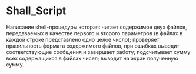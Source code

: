 # Shall_Script
Написание shell-процедуры которая:
 читает содержимое двух файлов, передаваемых в качестве первого и второго параметров (в файлах в 
каждой строке представлено одно целое число); 
 проверяет правильность формата содержимого файлов, при ошибках выводит 
соответствующие сообщения и завершает работу; 
 подсчитывает сумму всех содержащихся в файлах чисел; 
 выводит на экран полученную сумму. 
